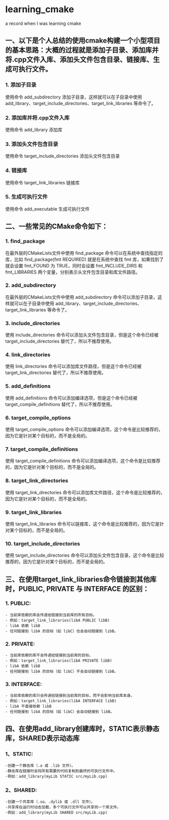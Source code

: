 # learning_cmake
a record when I was learning cmake


## 一、以下是个人总结的使用cmake构建一个小型项目的基本思路：大概的过程就是添加子目录、添加库并将.cpp文件入库、添加头文件包含目录、链接库、生成可执行文件。

### 1. 添加子目录

使用命令 add_subdirectory 添加子目录，这样就可以在子目录中使用 add_library、target_include_directories、target_link_libraries 等命令了。

### 2. 添加库并将.cpp文件入库

使用命令 add_library 添加库

### 3. 添加头文件包含目录

使用命令 target_include_directories 添加头文件包含目录

### 4. 链接库

使用命令 target_link_libraries 链接库

### 5. 生成可执行文件

使用命令 add_executable 生成可执行文件

## 二、一些常见的CMake命令如下：

### 1. find_package

在最外层的CMakeLists文件中使用 find_package 命令可以在系统中查找指定的库，比如 find_package(fmt REQUIRED) 就是在系统中查找 fmt 库，如果找到了就会设置 fmt_FOUND 为 TRUE，同时会设置 fmt_INCLUDE_DIRS 和 fmt_LIBRARIES 两个变量，分别表示头文件包含目录和库文件路径。

### 2. add_subdirectory

在最外层的CMakeLists文件中使用 add_subdirectory 命令可以添加子目录，这样就可以在子目录中使用 add_library、target_include_directories、target_link_libraries 等命令了。

### 3. include_directories

使用 include_directories 命令可以添加头文件包含目录，但是这个命令已经被 target_include_directories 替代了，所以不推荐使用。

### 4. link_directories

使用 link_directories 命令可以添加库文件路径，但是这个命令已经被 target_link_directories 替代了，所以不推荐使用。

### 5. add_definitions

使用 add_definitions 命令可以添加编译选项，但是这个命令已经被 target_compile_definitions 替代了，所以不推荐使用。

### 6. target_compile_options

使用 target_compile_options 命令可以添加编译选项，这个命令是比较推荐的，因为它是针对某个目标的，而不是全局的。

### 7. target_compile_definitions

使用 target_compile_definitions 命令可以添加编译选项，这个命令是比较推荐的，因为它是针对某个目标的，而不是全局的。

### 8. target_link_directories

使用 target_link_directories 命令可以添加库文件路径，这个命令是比较推荐的，因为它是针对某个目标的，而不是全局的。

### 9. target_link_libraries

使用 target_link_libraries 命令可以链接库，这个命令是比较推荐的，因为它是针对某个目标的，而不是全局的。

### 10. target_include_directories

使用 target_include_directories 命令可以添加头文件包含目录，这个命令是比较推荐的，因为它是针对某个目标的，而不是全局的。

## 三、在使用target_link_libraries命令链接到其他库时，PUBLIC, PRIVATE 与 INTERFACE 的区别：

### 1. PUBLIC:
    - 当前库依赖的库会传递给链接到当前库的所有目标。
    - 例如：target_link_libraries(libA PUBLIC libB)
    - libA 依赖 libB
    - 任何链接到 libA 的目标（如 libC）也会自动链接到 libB。

### 2. PRIVATE:
    - 当前库依赖的库不会传递给链接到当前库的目标。
    - 例如：target_link_libraries(libA PRIVATE libB)
    - libA 依赖 libB
    - 任何链接到 libA 的目标（如 libC）不会自动链接到 libB。

### 3. INTERFACE:
    - 当前库依赖的库只会传递给链接到当前库的目标，而不会影响当前库本身。
    - 例如：target_link_libraries(libA INTERFACE libB)
    - libA 不直接依赖 libB
    - 任何链接到 libA 的目标（如 libC）会自动链接到 libB。

## 四、在使用add_library创建库时，STATIC表示静态库，SHARED表示动态库
### 1、STATIC:

    -创建一个静态库（.a 或 .lib 文件）。
    -静态库在链接时会将所有需要的代码复制到最终的可执行文件中。
    -例如：add_library(myLib STATIC src/myLib.cpp)
### 2、SHARED:

    -创建一个共享库（.so、.dylib 或 .dll 文件）。
    -共享库在运行时动态加载，多个可执行文件可以共享同一个库文件。
    -例如：add_library(myLib SHARED src/myLib.cpp)